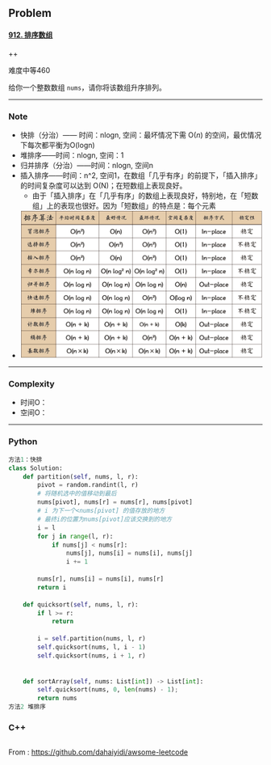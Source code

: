 ## Problem

#### [912. 排序数组](https://leetcode-cn.com/problems/sort-an-array/)

++

难度中等460

给你一个整数数组 `nums`，请你将该数组升序排列。



------

### Note

- 快排（分治）—— 时间：nlogn, 空间：最坏情况下需 O(*n*) 的空间，最优情况下每次都平衡为O(logn)
- 堆排序——时间：nlogn, 空间：1
- 归并排序（分治）——时间：nlogn, 空间n
- 插入排序——时间：n^2, 空间1，在数组「几乎有序」的前提下，「插入排序」的时间复杂度可以达到 O(N)；在短数组上表现良好。
  - 由于「插入排序」在「几乎有序」的数组上表现良好，特别地，在「短数组」上的表现也很好。因为「短数组」的特点是：每个元素
- ![img](../imgs/clipboard-16423455063141.png)

------

### Complexity

- 时间O：
- 空间O：

------

### Python

```python
方法1：快排
class Solution:
    def partition(self, nums, l, r):
        pivot = random.randint(l, r)
        # 将随机选中的值移动到最后
        nums[pivot], nums[r] = nums[r], nums[pivot]
        # i 为下一个<nums[pivot] 的值存放的地方
        # 最终i的位置为nums[pivot]应该交换到的地方
        i = l 
        for j in range(l, r):
            if nums[j] < nums[r]:
                nums[j], nums[i] = nums[i], nums[j]
                i += 1
                
        nums[r], nums[i] = nums[i], nums[r]
        return i

    def quicksort(self, nums, l, r):
        if l >= r:
            return
        
        i = self.partition(nums, l, r)
        self.quicksort(nums, l, i - 1)
        self.quicksort(nums, i + 1, r)
        

    def sortArray(self, nums: List[int]) -> List[int]:
        self.quicksort(nums, 0, len(nums) - 1);
        return nums
方法2 堆排序

```

### C++

```C++

```



From : https://github.com/dahaiyidi/awsome-leetcode
